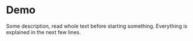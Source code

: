 # Demo

Some description, read whole text before starting something. Everything is explained in the next few lines. 
